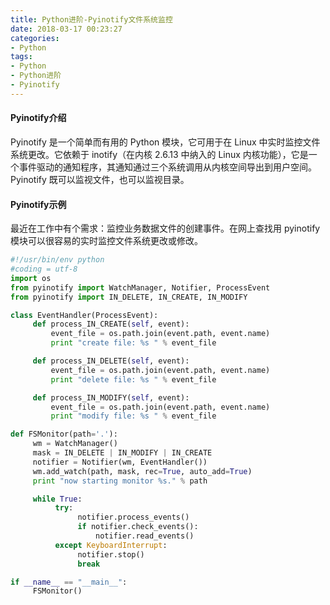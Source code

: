 ```yaml
---
title: Python进阶-Pyinotify文件系统监控
date: 2018-03-17 00:23:27
categories:
- Python
tags:
- Python
- Python进阶
- Pyinotify
---
```

#### Pyinotify介绍
Pyinotify 是一个简单而有用的 Python 模块，它可用于在 Linux 中实时监控文件系统更改。它依赖于 inotify（在内核 2.6.13 中纳入的 Linux 内核功能），它是一个事件驱动的通知程序，其通知通过三个系统调用从内核空间导出到用户空间。Pyinotify 既可以监视文件，也可以监视目录。
#### Pyinotify示例
最近在工作中有个需求：监控业务数据文件的创建事件。在网上查找用 pyinotify模块可以很容易的实时监控文件系统更改或修改。
``` python
#!/usr/bin/env python
#coding = utf-8
import os
from pyinotify import WatchManager, Notifier, ProcessEvent
from pyinotify import IN_DELETE, IN_CREATE, IN_MODIFY

class EventHandler(ProcessEvent):
     def process_IN_CREATE(self, event): 
         event_file = os.path.join(event.path, event.name)
         print "create file: %s " % event_file 

     def process_IN_DELETE(self, event): 
         event_file = os.path.join(event.path, event.name)
         print "delete file: %s " % event_file 

     def process_IN_MODIFY(self, event): 
         event_file = os.path.join(event.path, event.name)
         print "modify file: %s " % event_file 

def FSMonitor(path='.'):
     wm = WatchManager()
     mask = IN_DELETE | IN_MODIFY | IN_CREATE
     notifier = Notifier(wm, EventHandler())
     wm.add_watch(path, mask, rec=True, auto_add=True)
     print "now starting monitor %s." % path

     while True:
          try:
               notifier.process_events()
               if notifier.check_events():
                   notifier.read_events()
          except KeyboardInterrupt:
               notifier.stop()
               break

if __name__ == "__main__":
     FSMonitor()
```
